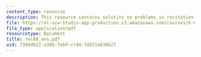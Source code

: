 ```yaml
---
content_type: resource
description: This resource contains solutins to problems in recitation eight.
file: https://ol-ocw-studio-app-production.s3.amazonaws.com/courses/6-041-probabilistic-systems-analysis-and-applied-probability-spring-2006/730dd622a38b7eb9cc947dd11eb30b27_rec08_ans.pdf
file_type: application/pdf
resourcetype: Document
title: rec08_ans.pdf
uid: 730dd622-a38b-7eb9-cc94-7dd11eb30b27
---
```

